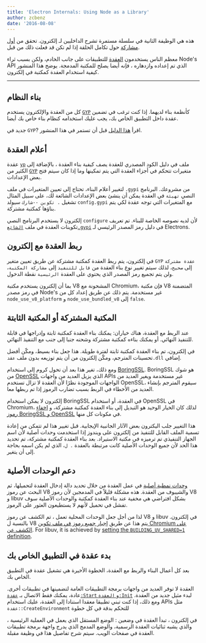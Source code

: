 ```yaml
---
title: 'Electron Internals: Using Node as a Library'
author: zcbenz
date: '2016-08-08'
---
```


هذه هي الوظيفة الثانية في سلسلة مستمرة تشرح الداخليين لـ إلكترون. تحقق من [أول مشاركة](https://electronjs.org/blog/2016/07/28/electron-internals-node-integration) حول تكامل الحلقة إذا لم تكن قد فعلت ذلك من قبل.

معظم الناس يستخدمون [العقدة](https://nodejs.org) للتطبيقات على جانب الخادم، ولكن بسبب ثراء Node's API الذي تم إعداده وازدهاره ، فإنه أيضا يصلح للمكتبة المدمجة. يوضح هذا المنشور كيفية استخدام العقدة كمكتبة في إلكترون.

---

## بناء النظام

كل من العقدة والإلكترون يستخدم [`GYP`](https://gyp.gsrc.io) كأنظمة بناء لديهما. إذا كنت ترغب في تضمين عقدة داخل التطبيق الخاص بك، يجب عليك استخدامه كنظام بناء خاص بك أيضا.

جديد في `GYP`? اقرأ [هذا الدليل](https://gyp.gsrc.io/docs/UserDocumentation.md) قبل أن تستمر في هذا المنشور.

## أعلام العقدة

عقدة [`yp`](https://github.com/nodejs/node/blob/v6.3.1/node.gyp) ملف في دليل الكود المصدري للعقدة يصف كيفية بناء العقدة ، بالإضافة إلى الكثير من [`GYP`](https://gyp.gsrc.io) متغيرات تتحكم في أجزاء العقدة التي يتم تمكينها وما إذا كان سيتم فتح بعض الإعدادات.

لتغيير أعلام البناء، تحتاج إلى تعيين المتغيرات في ملف `.gypi` من مشروعك. البرنامج النصي `تهيئة` في العقدة يمكن أن ينشئ بعض الإعدادات الشائعة لك، على سبيل المثال تشغيل `. تكوين --شارك` سيولد `config.gypi` مع المتغيرات التي توجه عقدة لكي يتم بناؤها كمكتبة مشتركة.

إلكترون لا يستخدم البرنامج النصي `configure` لأن لديه نصوصه الخاصة للبناء. تم تعريف تكوينات العقدة في ملف [`الشائع.gypi`](https://github.com/electron/electron/blob/master/common.gypi) في دليل رمز المصدر الرئيسي لـ Electrons.

## ربط العقدة مع إلكترون

في إلكترون، يتم ربط العقدة كمكتبة مشتركة عن طريق تعيين متغير `GYP` `عقدة مشتركة` إلى `صحيح`، لذلك سيتم تغيير نوع بناء العقدة من `قابل للتنفيذ` إلى `مشاركة المكتبة`، ولن يتم تجميع رمز المصدر الذي يحتوي على العقدة `الرئيسية` نقطة الدخول.

بما أن إلكترون يستخدم مكتبة V8 المشحونة مع Chromium، فإن مكتبة V8 المتضمنة في رمز مصدر Node's غير مستخدمة. يتم ذلك عن طريق إعداد كل من `node_use_v8_platform` و `node_use_bundled_v8` إلى `false`.

## المكتبة المشتركة أو المكتبة الثابتة

عند الربط مع العقدة، هناك خياران: يمكنك بناء العقدة كمكتبة ثابتة وإدراجها في قابلة للتنفيذ النهائي. أو يمكنك بناءه كمكتبة مشتركة وشحنه جنبا إلى جنب مع التنفيذ النهائي.

في إلكترون، تم بناء العقدة كمكتبة ثابتة لفترة طويلة. هذا جعل بناء بسيط، ومكّن أفضل تحسينات المترجم، ومكّن إلكترون من أن يتم توزيعه بدون ملف `عقد.dll` إضافي.

ومع ذلك، تغير هذا بعد أن تحول كروم إلى استخدام [BoringSSL](https://boringssl.googlesource.com/boringssl). BoringSSL هو شوك من [OpenSSL](https://www.openssl.org) الذي يزيل العديد من واجهات APIs غير مستخدمة ويغير العديد من الواجهات الموجودة نظرًا لأن العقدة لا تزال تستخدم OpenSSL، سيقوم المترجم بإنشاء العديد من الأخطاء في الربط بسبب تضارب الرموز إذا تم ربطها معا.

إلكترون لا يمكن استخدام BoringSSL في العقدة، أو استخدام OpenSSL في Chromium، لذلك كان الخيار الوحيد هو التبديل إلى بناء العقدة كمكتبة مشتركة، و [إخفاء رموز BoringSSL و OpenSSL](https://github.com/electron/electron/blob/v1.3.2/common.gypi#L209-L218) في مكونات كل منها.

هذا التغيير جلب اليكترون بعض الآثار الجانبية الإيجابية. قبل تغيير هذا لم تتمكن من إعادة تسمية الملف القابل للتنفيذ من إلكترون على ويندوز إذا استخدمت وحدات أصلية لأن اسم الجهاز التنفيذي تم ترميزه في مكتبة الاستيراد. بعد بناء العقدة كمكتبة مشتركة، تم تحديد هذا الحد لأن جميع الوحدات الأصلية كانت مرتبطة بالعقدة `. ل`، الذي لم يكن اسمه بحاجة إلى أن يتغير.

## دعم الوحدات الأصلية

[وحدات نمطية أصلية](https://nodejs.org/api/addons.html) في عمل العقدة من خلال تحديد دالة إدخال العقدة لتحميلها، ثم البحث عن رموز V8 والشيبوف من العقدة. هذه مشكلة قليلاً في المدمجين لأن رموز V8 و libuv بشكل افتراضي هي مخفية عند بناء العقدة كمكتبة والوحدات الأصلية سوف تفشل في تحميل لأنهم لا يستطيعون العثور على الرموز.

لذا من أجل جعل الوحدات المحلية تعمل ، تم الكشف عن رموز V8 و libuv في إلكترون. بالنسبة ل V8 يتم هذا عن طريق [إجبار جميع رموز في ملف تكوين Chromium على الكشف عن](https://github.com/electron/libchromiumcontent/blob/v51.0.2704.61/chromiumcontent/chromiumcontent.gypi#L104-L122). For libuv, it is achieved by [setting the `BUILDING_UV_SHARED=1` definition](https://github.com/electron/electron/blob/v1.3.2/common.gypi#L219-L228).

## بدء عقدة في التطبيق الخاص بك

بعد كل أعمال البناء والربط مع العقدة، الخطوة الأخيرة هي تشغيل عقدة في التطبيق الخاص بك.

العقدة لا توفر العديد من واجهات برمجة التطبيقات العامة لتضمينها في تطبيقات أخرى. عادة، يمكنك فقط الاتصال بـ [`عقدة:Start` و `العقدة:Init`](https://github.com/nodejs/node/blob/v6.3.1/src/node.h#L187-L191) لبدء مثيل جديد من العقدة. ومع ذلك، إذا كنت تبني تطبيقا معقدا استنادا إلى العقدة، عليك استخدام APIs مثل `عقدة::CreateEnvironment` للتحكم بدقة في كل خطوة

في إلكترون ، تبدأ العقدة في وضعين : الوضع المستقل الذي يعمل في العملية الرئيسية ، والذي يشبه ثنائيات العقدة الرسمية، والوضع المدمج الذي يدرج واجهة برمجة تطبيقات العقدة في صفحات الويب. سيتم شرح تفاصيل هذا في وظيفة مقبلة.

